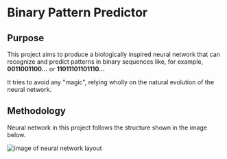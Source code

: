 # Binary Pattern Predictor

## Purpose
This project aims to produce a biologically inspired neural
network that can recognize and predict patterns in binary
sequences like, for example, **0011001100...** or
**11011101101110...**

It tries to avoid any "magic", relying wholly on the natural 
evolution of the neural network.

## Methodology
Neural network in this project follows the structure 
shown in the image below.

![image of neural network layout](diagrams/images/hebbian-learning-flow.png)